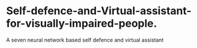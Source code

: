 # Self-defence-and-Virtual-assistant-for-visually-impaired-people.
A seven neural network based self defence and virtual assistant 
